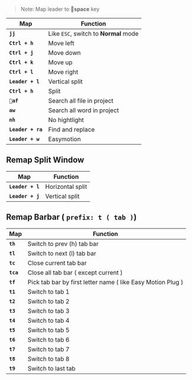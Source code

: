 > Note: Map leader to **space** key

| Map | Function |
|--|--|
|**`jj`**| Like `ESC`, switch to **Normal** mode |
| **`Ctrl + h`** | Move left |
| **`Ctrl + j`** | Move down |
| **`Ctrl + k`** | Move up |
| **`Ctrl + l`** | Move right |
| **`Leader + l`** | Vertical split |
| **`Ctrl + h`** | Split |
| **`af`** | Search all file in project |
| **`aw`** | Search all word in project |
| **`nh`** | No hightlight |
| **`Leader + ra`** | Find and replace |
| **`Leader + w`** | Easymotion |

## Remap Split Window
| Map | Function |
|--|--|
| **`Leader + l`** | Horizontal split |
| **`Leader + j`** | Vertical split |

## Remap Barbar ( `prefix: t ( tab )`)
| Map | Function |
|--|--|
|**`th`**| Switch to prev (h) tab bar |
|**`tl`**| Switch to next (l) tab bar |
|**`tc`**| Close current tab bar |
|**`tca`**| Close all tab bar ( except current ) |
|**`tf`**| Pick tab bar by first letter name ( like Easy Motion Plug ) |
|**`t1`**| Switch to tab 1 |
|**`t2`**| Switch to tab 2 |
|**`t3`**| Switch to tab 3 |
|**`t4`**| Switch to tab 4 |
|**`t5`**| Switch to tab 5 |
|**`t6`**| Switch to tab 6 |
|**`t7`**| Switch to tab 7 |
|**`t8`**| Switch to tab 8 |
|**`t9`**| Switch to last tab |